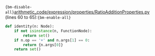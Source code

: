 `{bm-disable-all}`[arithmetic_code/expression/properties/RatioAdditionProperties.py](arithmetic_code/expression/properties/RatioAdditionProperties.py) (lines 60 to 65):`{bm-enable-all}`

```python
def identity(n: Node):
    if not isinstance(n, FunctionNode):
        return set()
    if n.op == '+' and n.args[1] == 0:
        return {n.args[0]}
    return set()
```